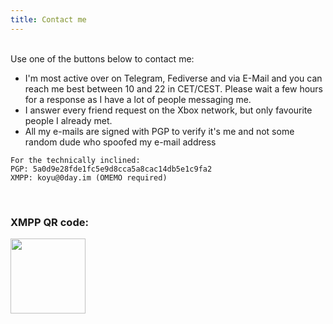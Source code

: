 ```yaml
---
title: Contact me
---
```

<style>
.fa-matrix-org {
  font-family: ForkAwesome !important;
}
</style>

<br>

<div id="discord"></div>

<div id="socialbuttons">
Use one of the buttons below to contact me:

<a href="https://koyu.space/@koyuchan" target="_blank" class="social" rel="me noopener"><i class="fab fa-mastodon"></i></a> <a href="https://t.me/bubblineyuri" class="social" target="_blank" rel="noopener"><i class="fab fa-telegram"></i></a> <a href="https://steamcommunity.com/id/bubblineyuri" class="social" target="_blank" rel="noopener"><i class="fab fa-steam"></i></a>  <a href="http://live.xbox.com/Profile?Gamertag=bubblineyuri" class="social" target="_blank" rel="noopener"><i class="fab fa-xbox"></i></a> <a href="mailto:me@koyu.space" class="social" rel="noopener"><i class="fa fa-envelope"></i></a>

</div>

* I'm most active over on Telegram, Fediverse and via E-Mail and you can reach me best between 10 and 22 in CET/CEST. Please wait a few hours for a response as I have a lot of people messaging me.
* I answer every friend request on the Xbox network, but only favourite people I already met.
* All my e-mails are signed with PGP to verify it's me and not some random dude who spoofed my e-mail address

```
For the technically inclined:
PGP: 5a0d9e28fde1fc5e9d8cca5a8cac14db5e1c9fa2
XMPP: koyu@0day.im (OMEMO required)
```

<br>

<div class="section">
<h3>XMPP QR code:</h3>
<img src="/xmpp.png" height="120">
</div>